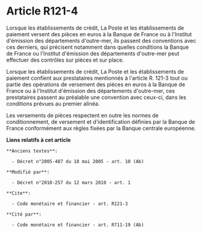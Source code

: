 # Article R121-4

Lorsque les établissements de crédit, La Poste et les établissements de paiement versent des pièces en euros à la Banque de
France ou à l'Institut d'émission des départements d'outre-mer, ils passent des conventions avec ces derniers, qui précisent
notamment dans quelles conditions la Banque de France ou l'Institut d'émission des départements d'outre-mer peut effectuer
des contrôles sur pièces et sur place. 

Lorsque les établissements de crédit, La Poste et les établissements de paiement confient aux prestataires mentionnés à
l'article R. 121-3 tout ou partie des opérations de versement des pièces en euros à la Banque de France ou à l'Institut
d'émission des départements d'outre-mer, ces prestataires passent au préalable une convention avec ceux-ci, dans les
conditions prévues au premier alinéa. 

Les versements de pièces respectent en outre les normes de conditionnement, de versement et d'identification définies par la
Banque de France conformément aux règles fixées par la Banque centrale européenne.

**Liens relatifs à cet article**

	**Anciens textes**:

	  - Décret n°2005-487 du 18 mai 2005 - art. 10 (Ab)

	**Modifié par**:

	  - Décret n°2010-257 du 12 mars 2010 - art. 1

	**Cite**:

	  - Code monétaire et financier - art. R121-3

	**Cité par**:

	  - Code monétaire et financier - art. R711-19 (Ab)
